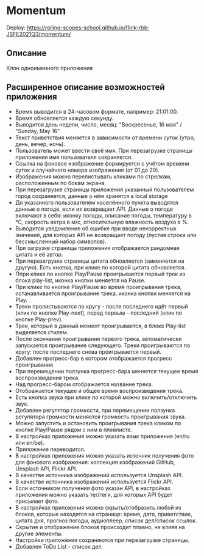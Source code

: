 # Momentum 

Deploy: https://rolling-scopes-school.github.io/l1irik-rbk-JSFE2021Q3/momentum/

## **Описание** 
Клон одноименного приложения 

## **Расширенное описание возможностей приложения** 
- Время выводится в 24-часовом формате, например: 21:01:00.
- Время обновляется каждую секунду.
- Выводится день недели, число, месяц: "Воскресенье, 16 мая" / "Sunday, May 16".
- Текст приветствия меняется в зависимости от времени суток (утро, день, вечер, ночь).
- Пользователь может ввести своё имя. При перезагрузке страницы приложения имя пользователя сохраняется.
- Ссылка на фоновое изображение формируется с учётом времени суток и случайного номера изображения (от 01 до 20).
- Изображения можно перелистывать кликами по стрелкам, расположенным по бокам экрана.
- При перезагрузке страницы приложения указанный пользователем город сохраняется, данные о нём хранятся в local storage
- Дя указанного пользователем населённого пункта выводятся данные о погоде, если их возвращает API. Данные о погоде включают в себя: иконку погоды, описание погоды, температуру в °C, скорость ветра в м/с, относительную влажность воздуха в %.
- Выводится уведомление об ошибке при вводе некорректных значений, для которых API не возвращает погоду (пустая строка или бессмысленный набор символов).
- При загрузке страницы приложения отображается рандомная цитата и её автор.
- При перезагрузке страницы цитата обновляется (заменяется на другую). Есть кнопка, при клике по которой цитата обновляется.
- Ппри клике по кнопке Play/Pause проигрывается первый трек из блока play-list, иконка кнопки меняется на Pause.
- При клике по кнопке Play/Pause во время проигрывания трека, останавливается проигрывание трека, иконка кнопки меняется на Play.
- Треки пролистываются по кругу - после последнего идёт первый (клик по кнопке Play-next), перед первым - последний (клик по кнопке Play-prev).
- Трек, который в данный момент проигрывается, в блоке Play-list выделяется стилем.
- После окончания проигрывания первого трека, автоматически запускается проигрывание следующего. Треки проигрываются по кругу: после последнего снова проигрывается первый.
- Добавлен прогресс-бар в котором отображается прогресс проигрывания.
- При перемещении ползунка прогресс-бара меняется текущее время воспроизведения трека.
- Над прогресс-баром отображается название трека.
- Отображается текущее и общее время воспроизведения трека.
- Есть кнопка звука при клике по которой можно включить/отключить звук.
- Добавлен регулятор громкости, при перемещении ползунка регулятора громкости меняется громкость проигрывания звука.
- Можно запустить и остановить проигрывания трека кликом по кнопке Play/Pause рядом с ним в плейлисте.
- В настройках приложения можно указать язык приложения (en/ru или en/be).
- Приложение переводится.
- В настройках приложения можно указать источник получения фото для фонового изображения: коллекция изображений GitHub, Unsplash API, Flickr API.
- В качестве источника изображений используется Unsplash API.
- В качестве источника изображений используется Flickr API.
- Если источником получения фото указан API, в настройках приложения можно указать тег/теги, для которых API будет присылает фото.
- В настройках приложения можно скрыть/отобразить любой из блоков, которые находятся на странице: время, дата, приветствие, цитата дня, прогноз погоды, аудиоплеер, список дел/список ссылок.
- Скрытие и отображение блоков происходит плавно, не влияя на другие элементы.
- Настройки приложения сохраняются при перезагрузке страницы.
- Добавлен ToDo List - список дел.
